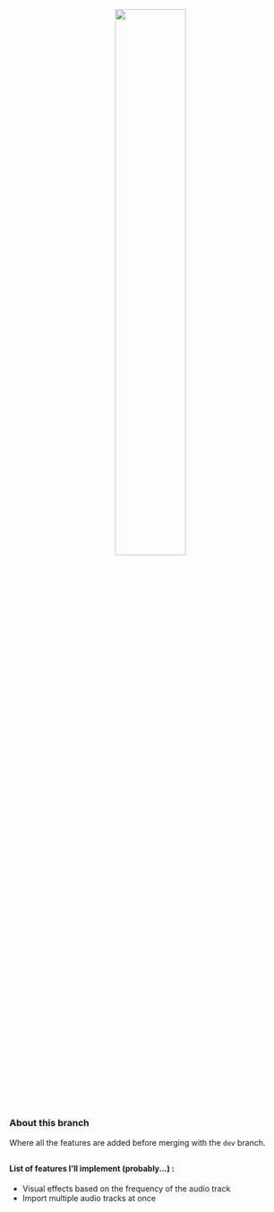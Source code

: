 <div align="center">
<img src="https://i.ibb.co/QjSHzMX/tracklist.png" style="width:50%">
</div>

## 

### About this branch

Where all the features are added before merging with the `dev` branch.

##

#### List of features I'll implement (probably...) :
 - Visual effects based on the frequency of the audio track
 - Import multiple audio tracks at once

